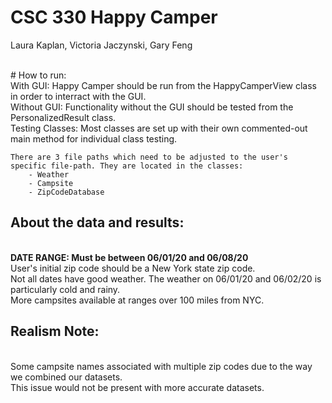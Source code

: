 # CSC 330 Happy Camper

Laura Kaplan, Victoria Jaczynski, Gary Feng

<br>
# How to run:
<br>	With GUI: Happy Camper should be run from the HappyCamperView class in order to interract with the GUI.
<br>	Without GUI: Functionality without the GUI should be tested from the PersonalizedResult class.
<br>	Testing Classes: Most classes are set up with their own commented-out main method for individual class testing.
	
	There are 3 file paths which need to be adjusted to the user's specific file-path. They are located in the classes:
		- Weather
		- Campsite
		- ZipCodeDatabase

## About the data and results:
<br>	<b>DATE RANGE: Must be between 06/01/20 and 06/08/20</b>
<br>	User's initial zip code should be a New York state zip code.
<br>	Not all dates have good weather. The weather on 06/01/20 and 06/02/20 is particularly cold and rainy.
<br>	More campsites available at ranges over 100 miles from NYC.
<br>
## Realism Note:
<br>	Some campsite names associated with multiple zip codes due to the way we combined our datasets. 
<br>	This issue would not be present with more accurate datasets.
